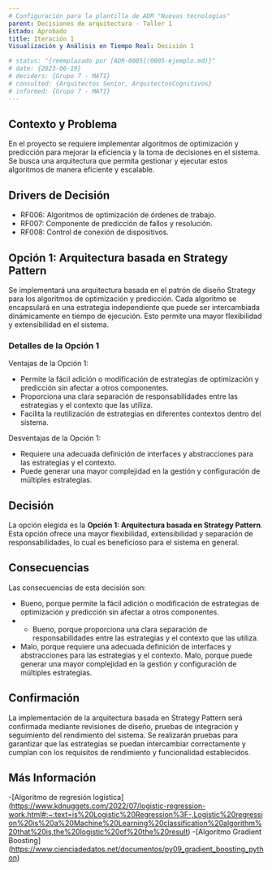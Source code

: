 ```yaml
---
# Configuración para la plantilla de ADR "Nuevas tecnologias"
parent: Decisiones de arquitectura - Taller 1
Estado: Aprobado
title: Iteración 1
Visualización y Análisis en Tiempo Real: Decisión 1

# status: "{reemplazado por [ADR-0005](0005-ejemplo.md)}"
# date: {2023-06-19}
# deciders: {Grupo 7 - MATI}
# consulted: {Arquitectos Senior, ArquitectosCognitivos}
# informed: {Grupo 7 - MATI}
---
```

## Contexto y Problema

En el proyecto se requiere implementar algoritmos de optimización y predicción para mejorar la eficiencia y la toma de decisiones en el sistema. Se busca una arquitectura que permita gestionar y ejecutar estos algoritmos de manera eficiente y escalable.

## Drivers de Decisión

* RF006: Algoritmos de optimización de órdenes de trabajo.
* RF007: Componente de predicción de fallos y resolución.
* RF008: Control de conexión de dispositivos.

## Opción 1: Arquitectura basada en Strategy Pattern

Se implementará una arquitectura basada en el patrón de diseño Strategy para los algoritmos de optimización y predicción. Cada algoritmo se encapsulará en una estrategia independiente que puede ser intercambiada dinámicamente en tiempo de ejecución. Esto permite una mayor flexibilidad y extensibilidad en el sistema.

### Detalles de la Opción 1

Ventajas de la Opción 1:

* Permite la fácil adición o modificación de estrategias de optimización y predicción sin afectar a otros componentes.
* Proporciona una clara separación de responsabilidades entre las estrategias y el contexto que las utiliza.
* Facilita la reutilización de estrategias en diferentes contextos dentro del sistema.

Desventajas de la Opción 1:

* Requiere una adecuada definición de interfaces y abstracciones para las estrategias y el contexto.
* Puede generar una mayor complejidad en la gestión y configuración de múltiples estrategias.

## Decisión

La opción elegida es la **Opción 1: Arquitectura basada en Strategy Pattern**. Esta opción ofrece una mayor flexibilidad, extensibilidad y separación de responsabilidades, lo cual es beneficioso para el sistema en general.

## Consecuencias

Las consecuencias de esta decisión son:

* Bueno, porque permite la fácil adición o modificación de estrategias de optimización y predicción sin afectar a otros componentes.
* * Bueno, porque proporciona una clara separación de responsabilidades entre las estrategias y el contexto que las utiliza.
* Malo, porque requiere una adecuada definición de interfaces y abstracciones para las estrategias y el contexto.
Malo, porque puede generar una mayor complejidad en la gestión y configuración de múltiples estrategias.
## Confirmación

La implementación de la arquitectura basada en Strategy Pattern será confirmada mediante revisiones de diseño, pruebas de integración y seguimiento del rendimiento del sistema. Se realizarán pruebas para garantizar que las estrategias se puedan intercambiar correctamente y cumplan con los requisitos de rendimiento y funcionalidad establecidos.


## Más Información

-[Algoritmo de regresión logística] (https://www.kdnuggets.com/2022/07/logistic-regression-work.html#:~:text=is%20Logistic%20Regression%3F-,Logistic%20regression%20is%20a%20Machine%20Learning%20classification%20algorithm%20that%20is,the%20logistic%20of%20the%20result)
-[Algoritmo Gradient Boosting] (https://www.cienciadedatos.net/documentos/py09_gradient_boosting_python)


